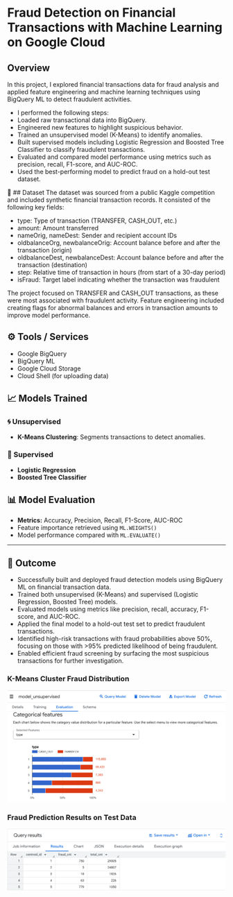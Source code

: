# Fraud Detection on Financial Transactions with Machine Learning on Google Cloud

## Overview
In this project, I explored financial transactions data for fraud analysis and applied feature engineering and machine learning techniques using BigQuery ML to detect fraudulent activities.
- I performed the following steps:
- Loaded raw transactional data into BigQuery.
- Engineered new features to highlight suspicious behavior.
- Trained an unsupervised model (K-Means) to identify anomalies.
- Built supervised models including Logistic Regression and Boosted Tree Classifier to classify fraudulent transactions.
- Evaluated and compared model performance using metrics such as precision, recall, F1-score, and AUC-ROC.
- Used the best-performing model to predict fraud on a hold-out test dataset.

📂 ## Dataset
The dataset was sourced from a public Kaggle competition and included synthetic financial transaction records. It consisted of the following key fields:
- type: Type of transaction (TRANSFER, CASH_OUT, etc.)
- amount: Amount transferred
- nameOrig, nameDest: Sender and recipient account IDs
- oldbalanceOrg, newbalanceOrig: Account balance before and after the transaction (origin)
- oldbalanceDest, newbalanceDest: Account balance before and after the transaction (destination)
- step: Relative time of transaction in hours (from start of a 30-day period)
- isFraud: Target label indicating whether the transaction was fraudulent

The project focused on TRANSFER and CASH_OUT transactions, as these were most associated with fraudulent activity. Feature engineering included creating flags for abnormal balances and errors in transaction amounts to improve model performance.

## ⚙️ Tools / Services
- Google BigQuery
- BigQuery ML
- Google Cloud Storage
- Cloud Shell (for uploading data)

## 📈 Models Trained
### 🌀 Unsupervised
- **K-Means Clustering**: Segments transactions to detect anomalies.

### 🧠 Supervised
- **Logistic Regression**
- **Boosted Tree Classifier**

## 📊 Model Evaluation
- **Metrics:** Accuracy, Precision, Recall, F1-Score, AUC-ROC
- Feature importance retrieved using `ML.WEIGHTS()`
- Model performance compared with `ML.EVALUATE()`

---

## 🧪 Outcome
- Successfully built and deployed fraud detection models using BigQuery ML on financial transaction data.
- Trained both unsupervised (K-Means) and supervised (Logistic Regression, Boosted Tree) models.
- Evaluated models using metrics like precision, recall, accuracy, F1-score, and AUC-ROC.
- Applied the final model to a hold-out test set to predict fraudulent transactions.
- Identified high-risk transactions with fraud probabilities above 50%, focusing on those with >95% predicted likelihood of being fraudulent.
- Enabled efficient fraud screening by surfacing the most suspicious transactions for further investigation.

### K-Means Cluster Fraud Distribution
![Cluster Fraud Counts](outcomes/task6_cluster_stats.png)

### Fraud Prediction Results on Test Data
![Prediction Results](outcomes/task7_prediction_results.png)

